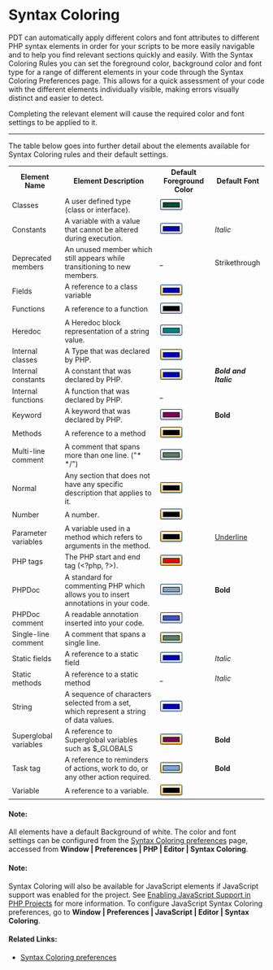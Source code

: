 # Syntax Coloring

<!--context:syntax_highlighting-->

PDT can automatically apply different colors and font attributes to different PHP syntax elements in order for your scripts to be more easily navigable and to help you find relevant sections quickly and easily. With the Syntax Coloring Rules you can set the foreground color, background color and font type for a range of different elements in your code through the Syntax Coloring Preferences page. This allows for a quick assessment of your code with the different elements individually visible, making errors visually distinct and easier to detect.

Completing the relevant element will cause the required color and font settings to be applied to it.

---

 The table below goes into further detail about the elements available for Syntax Coloring rules and their default settings.

 <table>     <tr><th>Element Name</th>
 <th>Element Description</th>
 <th>Default Foreground Color</th>
 <th>Default Font</th></tr>
 <tr><td>Classes</td>
 <td>A user defined type (class or interface).</td>
 <td><img src="images/classes.png" /></td>
 <td></td></tr>
 <tr><td>Constants</td>
 <td>A variable with a value that cannot be altered during execution.</td>
 <td><img src="images/constants.png" /></td>
 <td><i>Italic</i></td></tr>

<tr><td>Deprecated members</td>

<td>An unused member which still appears while transitioning to
new members.</td>

<td>_</td>
 <td>Strikethrough</td></tr>
 <tr><td>Fields</td>
 <td>A reference to a class variable</td>
 <td><img src="images/fields.png" alt="field.png" /></td>
 <td></td></tr>
 <tr><td>Functions</td>
 <td>A reference to a function</td>
 <td><img src="images/functions.png" alt="function.png" /></td>
 <td></td></tr>
 <tr><td>Heredoc</td>
 <td>A Heredoc block representation of a string value.</td>
 <td><img src="images/heredoc.png" alt="heredoc.png" /></td>
 <td></td></tr>
 <tr><td>Internal classes</td>
 <td>A Type that was declared by PHP.</td>
 <td><img src="images/internal_classes.png" /></td>
 <td></td></tr>
 <tr><td>Internal constants</td>
 <td>A constant that was declared by PHP.</td>
 <td><img src="images/internal_constants.png" /></td>
 <td><i><b>Bold and Italic</b></i></td></tr>

<tr><td>Internal functions</td>

<td>A function that was declared by PHP.</td>

<td>_</td>
 <td></td></tr>
 <tr><td>Keyword</td>
 <td>A keyword that was declared by PHP.</td>
 <td><img src="images/keyword.png" /></td>
 <td><b>Bold</b></td></tr>
 <tr><td>Methods</td>
 <td>A reference to a method</td>
 <td><img src="images/methods.png" /></td>
 <td></td></tr>
 <tr><td>Multi-line comment</td>
 <td>A comment that spans more than one line. ("* */")</td>
 <td><img src="images/multi_line_comment.png" /></td>
 <td></td></tr>
 <tr><td>Normal</td>
 <td>Any section that does not have any specific description that applies to it.</td>
 <td><img src="images/normal.png" /></td>
 <td></td></tr>
 <tr><td>Number</td>
 <td>A number.</td>
 <td><img src="images/number.png" /></td>
 <td></td></tr>
 <tr><td>Parameter variables</td>
 <td>A variable used in a method which refers to arguments in the method.</td>
 <td><img src="images/parameter_variables.png" /></td>
 <td><u>Underline</u></td></tr>
 <tr><td>PHP tags</td>
 <td>The PHP start and end tag (&lt;?php, ?&gt;).</td>
 <td><img src="images/php_tags.png" /></td>
 <td></td></tr>
 <tr><td>PHPDoc</td>
 <td>A standard for commenting PHP which allows you to insert annotations in your code.</td>
 <td><img src="images/phpdoc.png" /></td>
 <td><b>Bold</b></td></tr>
 <tr><td>PHPDoc comment</td>
 <td>A readable annotation inserted into your code.</td>
 <td><img src="images/phpdoc_comment.png" /></td>
 <td></td></tr>
 <tr><td>Single-line comment</td>
 <td>A comment that spans a single line.</td>
 <td><img src="images/single_line_comment.png" /></td>
 <td></td></tr>
 <tr><td>Static fields</td>
 <td>A reference to a static field</td>
 <td><img src="images/static_fields.png" /></td>
 <td><i>Italic</i></td></tr>

<tr><td>Static methods</td>

<td>A reference to a static method</td>

<td>_</td>
 <td><i>Italic</i></td></tr>

<tr><td>String</td>

<td>A sequence of characters selected from a set, which represent
a string of data values.</td>

<td><img src="images/string.png" /></td>

<td></td></tr>

<tr><td>Superglobal variables</td>

<td>A reference to Superglobal variables such as $_GLOBALS</td>

<td><img src="images/superglobal_variables.png" /></td>

<td><b>Bold</b></td></tr>

<tr><td>Task tag</td>

<td>A reference to reminders of actions, work to do, or any other
action required.</td>

<td><img src="images/task_tag.png" /></td>

<td><b>Bold</b></td></tr>

<tr><td>Variable</td>

<td>A reference to a variable.</td>

<td><img src="images/variable.png" /></td>

<td></td></tr>

</table>

<!--note-start-->

#### Note:

All elements have a default Background of white. The color and font settings can be configured from the [Syntax Coloring preferences](../032-reference/032-preferences/040-editor/048-syntax_coloring.md) page, accessed from **Window | Preferences | PHP | Editor | Syntax Coloring**.

<!--note-end-->

<!--note-start-->

#### Note:

Syntax Coloring will also be available for JavaScript elements if JavaScript support was enabled for the project. See [Enabling JavaScript Support in PHP Projects](../024-tasks/208-using_javascript/008-enabling_javascript_support_in_php_projects.md) for more information.  To configure JavaScript Syntax Coloring preferences, go to **Window | Preferences | JavaScript | Editor | Syntax Coloring**.

<!--note-end-->

<!--links-start-->

#### Related Links:

 * [Syntax Coloring preferences](../032-reference/032-preferences/040-editor/048-syntax_coloring.md)
 
<!--links-end-->
